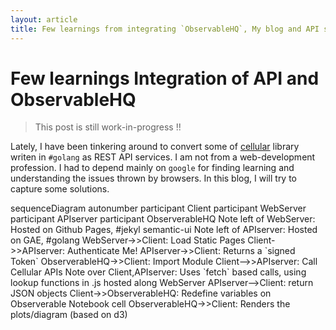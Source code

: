 ```yaml
---
layout: article
title: Few learnings from integrating `ObservableHQ`, My blog and API service
---
```


<div id="g_id_onload"
     data-client_id="565126014426-fis7623ann950k0i711upje0o5kt3qhp.apps.googleusercontent.com"
     data-context="signin"
     data-ux_mode="popup"
     data-callback="handleCredentialResponse"
     data-nonce=""
     data-auto_prompt="true">
</div>

<div class="g_id_signin"
     data-type="standard"
     data-shape="pill"
     data-theme="filled_blue"
     data-text="signin"
     data-size="small"
     data-logo_alignment="left">
</div>

# Few learnings Integration of API and ObservableHQ 

> This post is still work-in-progress !!

Lately, I have been tinkering around to convert some of <a href="https://github.com/wiless/cellular">cellular</a> library writen in `#golang` as REST API services. I am not from a web-development profession. I had to depend mainly on `google` for finding learning and understanding the issues thrown by browsers. In this blog, I will try to capture some solutions.


<div class="mermaid">
sequenceDiagram
    autonumber
    participant Client
    participant WebServer
    participant APIserver    
    participant ObserverableHQ
    Note left of WebServer: Hosted on Github Pages, #jekyl semantic-ui 
    Note left of APIserver: Hosted on GAE, #golang
    WebServer->>Client: Load Static Pages    
    Client->>APIserver: Authenticate Me!    
    APIserver->>Client: Returns a `signed Token`
    ObserverableHQ->>Client: Import Module
    Client-->>APIserver: Call Cellular APIs 
    Note over Client,APIserver: Uses `fetch` based calls, using lookup functions in .js hosted along WebServer 
    APIserver-->Client:  return JSON objects
    Client->>ObserverableHQ: Redefine variables on Observerable Notebook cell
    ObserverableHQ->>Client: Renders the plots/diagram (based on d3)    

</div>



